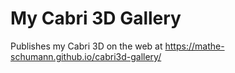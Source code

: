 # My Cabri 3D Gallery

Publishes my Cabri 3D on the web at https://mathe-schumann.github.io/cabri3d-gallery/
